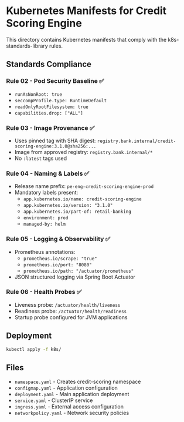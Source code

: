 # Kubernetes Manifests for Credit Scoring Engine

This directory contains Kubernetes manifests that comply with the k8s-standards-library rules.

## Standards Compliance

### Rule 02 - Pod Security Baseline ✅
- `runAsNonRoot: true`
- `seccompProfile.type: RuntimeDefault`
- `readOnlyRootFilesystem: true`
- `capabilities.drop: ["ALL"]`

### Rule 03 - Image Provenance ✅
- Uses pinned tag with SHA digest: `registry.bank.internal/credit-scoring-engine:3.1.0@sha256:...`
- Image from approved registry: `registry.bank.internal/*`
- No `:latest` tags used

### Rule 04 - Naming & Labels ✅
- Release name prefix: `pe-eng-credit-scoring-engine-prod`
- Mandatory labels present:
  - `app.kubernetes.io/name: credit-scoring-engine`
  - `app.kubernetes.io/version: "3.1.0"`
  - `app.kubernetes.io/part-of: retail-banking`
  - `environment: prod`
  - `managed-by: helm`

### Rule 05 - Logging & Observability ✅
- Prometheus annotations:
  - `prometheus.io/scrape: "true"`
  - `prometheus.io/port: "8080"`
  - `prometheus.io/path: "/actuator/prometheus"`
- JSON structured logging via Spring Boot Actuator

### Rule 06 - Health Probes ✅
- Liveness probe: `/actuator/health/liveness`
- Readiness probe: `/actuator/health/readiness`
- Startup probe configured for JVM applications

## Deployment

```bash
kubectl apply -f k8s/
```

## Files

- `namespace.yaml` - Creates credit-scoring namespace
- `configmap.yaml` - Application configuration
- `deployment.yaml` - Main application deployment
- `service.yaml` - ClusterIP service
- `ingress.yaml` - External access configuration
- `networkpolicy.yaml` - Network security policies
